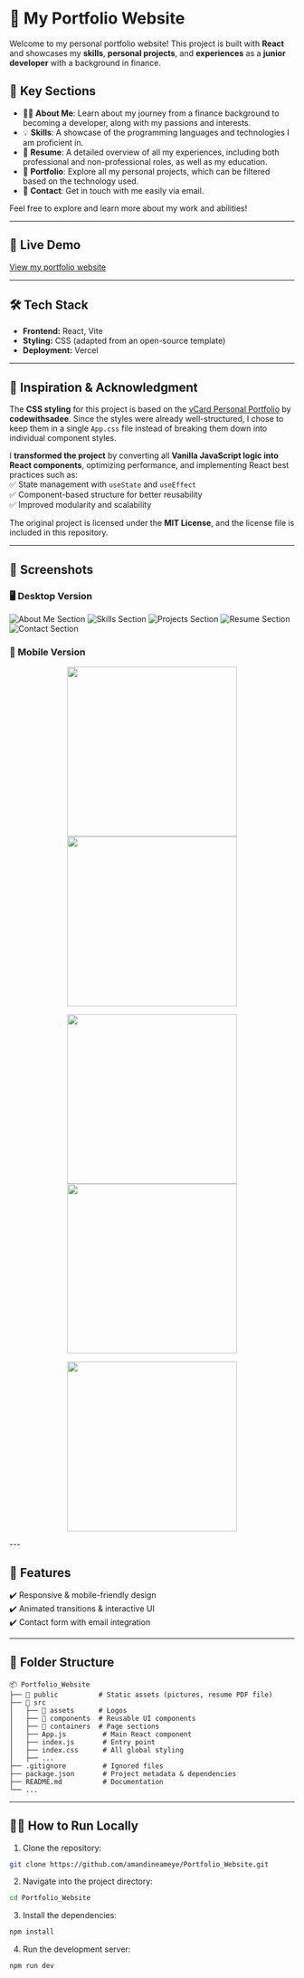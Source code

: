 # 🌟 My Portfolio Website

Welcome to my personal portfolio website! This project is built with **React** and showcases my **skills**, **personal projects**, and **experiences** as a **junior developer** with a background in finance.

## 🔑 Key Sections

- 👩‍💻 **About Me**: Learn about my journey from a finance background to becoming a developer, along with my passions and interests.
- 💡 **Skills**: A showcase of the programming languages and technologies I am proficient in.
- 📑 **Resume**: A detailed overview of all my experiences, including both professional and non-professional roles, as well as my education.
- 📁 **Portfolio**: Explore all my personal projects, which can be filtered based on the technology used.
- 📧 **Contact**: Get in touch with me easily via email.

Feel free to explore and learn more about my work and abilities!

---

## 🔗 Live Demo

[View my portfolio website](https://amandineameye.vercel.app/)

---

## 🛠️ Tech Stack

- **Frontend:** React, Vite
- **Styling:** CSS (adapted from an open-source template)
- **Deployment:** Vercel

---

## 🎨 Inspiration & Acknowledgment

The **CSS styling** for this project is based on the [vCard Personal Portfolio](https://github.com/codewithsadee/vcard-personal-portfolio) by **codewithsadee**.
Since the styles were already well-structured, I chose to keep them in a single `App.css` file instead of breaking them down into individual component styles.

I **transformed the project** by converting all **Vanilla JavaScript logic into React components**, optimizing performance, and implementing React best practices such as:  
✅ State management with `useState` and `useEffect`  
✅ Component-based structure for better reusability  
✅ Improved modularity and scalability

The original project is licensed under the **MIT License**, and the license file is included in this repository.

---

## 📸 Screenshots

### 🖥️ Desktop Version

![About Me Section](https://github.com/amandineameye/Portfolio_Website/blob/main/src/assets/screenshots/aboutme.png)
![Skills Section](https://github.com/amandineameye/Portfolio_Website/blob/main/src/assets/screenshots/skills.png)
![Projects Section](https://github.com/amandineameye/Portfolio_Website/blob/main/src/assets/screenshots/projects.png)
![Resume Section](https://github.com/amandineameye/Portfolio_Website/blob/main/src/assets/screenshots/resume.png)
![Contact Section](https://github.com/amandineameye/Portfolio_Website/blob/main/src/assets/screenshots/contact.png)

### 📱 Mobile Version

<p align="center">
<img src="https://github.com/amandineameye/Portfolio_Website/blob/main/src/assets/screenshots/aboutme-m.png" width="300" hspace="20">  
<img src="https://github.com/amandineameye/Portfolio_Website/blob/main/src/assets/screenshots/skills-m.png" width="300" hspace="20">  
</p>
<p align="center">
<img src="https://github.com/amandineameye/Portfolio_Website/blob/main/src/assets/screenshots/projects-m.png" width="300" hspace="20">  
<img src="https://github.com/amandineameye/Portfolio_Website/blob/main/src/assets/screenshots/resume-m.png" width="300" hspace="20">  
</p>
<p align="center">
<img src="https://github.com/amandineameye/Portfolio_Website/blob/main/src/assets/screenshots/contact-m.png" width="300" hspace="20">
</p>
---

## 🚀 Features

✔️ Responsive & mobile-friendly design  
✔️ Animated transitions & interactive UI  
✔️ Contact form with email integration

---

## 📂 Folder Structure

```plaintext
📦 Portfolio_Website
├── 📁 public          # Static assets (pictures, resume PDF file)
├── 📁 src
│   ├── 📁 assets      # Logos
│   ├── 📁 components  # Reusable UI components
│   ├── 📁 containers  # Page sections
│   ├── App.js         # Main React component
│   ├── index.js       # Entry point
│   ├── index.css      # All global styling
│   ├── ...
├── .gitignore         # Ignored files
├── package.json       # Project metadata & dependencies
├── README.md          # Documentation
└── ...

```

---

## 🏃‍♀️ How to Run Locally

1. Clone the repository:

```bash
git clone https://github.com/amandineameye/Portfolio_Website.git
```

2. Navigate into the project directory:

```bash
cd Portfolio_Website
```

3. Install the dependencies:

```bash
npm install
```

4. Run the development server:

```bash
npm run dev
```

